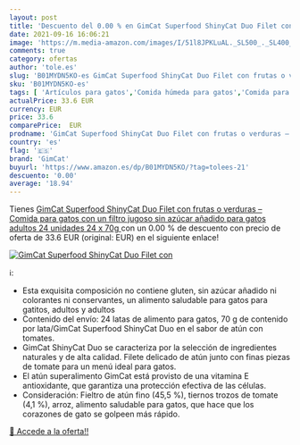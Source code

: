 ```yaml
---
layout: post
title: 'Descuento del 0.00 % en GimCat Superfood ShinyCat Duo Filet con '
date: 2021-09-16 16:06:21
image: 'https://m.media-amazon.com/images/I/51l8JPKLuAL._SL500_._SL400_.jpg'
comments: true
category: ofertas
author: 'tole.es'
slug: 'B01MYDN5KO-es GimCat Superfood ShinyCat Duo Filet con frutas o verduras...'
sku: 'B01MYDN5KO-es'
tags: [ 'Artículos para gatos','Comida húmeda para gatos','Comida para gatos','Productos para mascotas','azúcar','gimcat', ]
actualPrice: 33.6 EUR
currency: EUR
price: 33.6
comparePrice:  EUR
prodname: 'GimCat Superfood ShinyCat Duo Filet con frutas o verduras – Comida para gatos con un filtro jugoso sin azúcar añadido para gatos adultos 24 unidades  24 x 70g '
country: 'es'
flag: '🇪🇸'
brand: 'GimCat'
buyurl: 'https://www.amazon.es/dp/B01MYDN5KO/?tag=tolees-21'
descuento: '0.00'
average: '18.94'
---
```


Tienes [GimCat Superfood ShinyCat Duo Filet con frutas o verduras – Comida para gatos con un filtro jugoso sin azúcar añadido para gatos adultos 24 unidades  24 x 70g ](https://www.amazon.es/dp/B01MYDN5KO/?tag=tolees-21) con un 0.00 % de descuento con precio de oferta de 33.6 EUR (original:  EUR) en el siguiente enlace!

[![GimCat Superfood ShinyCat Duo Filet con ](https://m.media-amazon.com/images/I/51l8JPKLuAL._SL500_._SL400_.jpg)](https://www.amazon.es/dp/B01MYDN5KO/?tag=tolees-21)

ℹ️:

- Esta exquisita composición no contiene gluten, sin azúcar añadido ni colorantes ni conservantes, un alimento saludable para gatos para gatitos, adultos y adultos
- Contenido del envío: 24 latas de alimento para gatos, 70 g de contenido por lata/GimCat Superfood ShinyCat Duo en el sabor de atún con tomates.
- GimCat ShinyCat Duo se caracteriza por la selección de ingredientes naturales y de alta calidad. Filete delicado de atún junto con finas piezas de tomate para un menú ideal para gatos.
- El atún superalimento GimCat está provisto de una vitamina E antioxidante, que garantiza una protección efectiva de las células.
- Consideración: Fieltro de atún fino (45,5 %), tiernos trozos de tomate (4,1 %), arroz, alimento saludable para gatos, que hace que los corazones de gato se golpeen más rápido.

[🛒 Accede a la oferta!!](https://www.amazon.es/dp/B01MYDN5KO/?tag=tolees-21)
